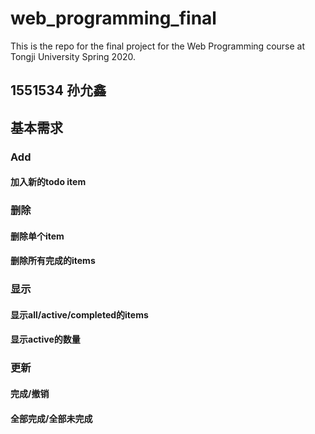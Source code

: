 # web_programming_final
This is the repo for the final project for the Web Programming course at Tongji University Spring 2020.
## 1551534 孙允鑫

## 基本需求
### Add
#### 加入新的todo item
### 删除
#### 删除单个item
#### 删除所有完成的items
### 显示
#### 显示all/active/completed的items
#### 显示active的数量
### 更新
#### 完成/撤销
#### 全部完成/全部未完成
